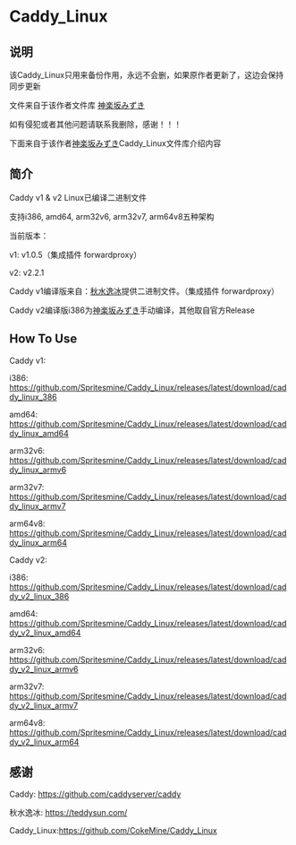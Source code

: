 # Caddy_Linux
## 说明

该Caddy_Linux只用来备份作用，永远不会删，如果原作者更新了，这边会保持同步更新

文件来自于该作者文件库 [神楽坂みずき](https://github.com/cokemine)

如有侵犯或者其他问题请联系我删除，感谢！！！

下面来自于该作者[神楽坂みずき](https://github.com/cokemine)Caddy_Linux文件库介绍内容

## 简介

Caddy v1 & v2 Linux已编译二进制文件

支持i386, amd64, arm32v6, arm32v7, arm64v8五种架构

当前版本：

v1: v1.0.5（集成插件 forwardproxy）

v2: v2.2.1

Caddy v1编译版来自：[秋水逸冰](https://teddysun.com/)提供二进制文件。（集成插件 forwardproxy）

Caddy v2编译版i386为[神楽坂みずき](https://github.com/cokemine)手动编译，其他取自官方Release

## How To Use

Caddy v1: 

i386: https://github.com/Spritesmine/Caddy_Linux/releases/latest/download/caddy_linux_386

amd64: https://github.com/Spritesmine/Caddy_Linux/releases/latest/download/caddy_linux_amd64

arm32v6: https://github.com/Spritesmine/Caddy_Linux/releases/latest/download/caddy_linux_armv6

arm32v7: https://github.com/Spritesmine/Caddy_Linux/releases/latest/download/caddy_linux_armv7

arm64v8: https://github.com/Spritesmine/Caddy_Linux/releases/latest/download/caddy_linux_arm64

Caddy v2: 

i386: https://github.com/Spritesmine/Caddy_Linux/releases/latest/download/caddy_v2_linux_386

amd64: https://github.com/Spritesmine/Caddy_Linux/releases/latest/download/caddy_v2_linux_amd64

arm32v6: https://github.com/Spritesmine/Caddy_Linux/releases/latest/download/caddy_v2_linux_armv6

arm32v7: https://github.com/Spritesmine/Caddy_Linux/releases/latest/download/caddy_v2_linux_armv7

arm64v8: https://github.com/Spritesmine/Caddy_Linux/releases/latest/download/caddy_v2_linux_arm64

## 感谢

Caddy: https://github.com/caddyserver/caddy

秋水逸冰: https://teddysun.com/

Caddy_Linux:https://github.com/CokeMine/Caddy_Linux
